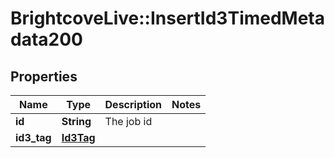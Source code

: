 # BrightcoveLive::InsertId3TimedMetadata200

## Properties
Name | Type | Description | Notes
------------ | ------------- | ------------- | -------------
**id** | **String** | The job id | 
**id3_tag** | [**Id3Tag**](Id3Tag.md) |  | 


